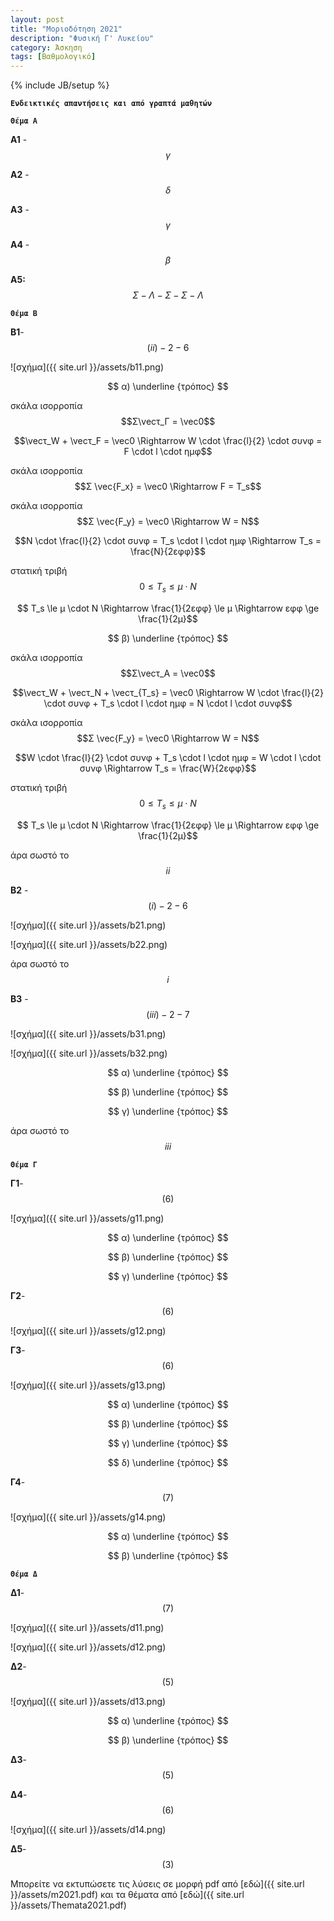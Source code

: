 ```yaml
---
layout: post
title: "Μοριοδότηση 2021"
description: "Φυσική Γ' Λυκείου"
category: Άσκηση
tags: [Βαθμολογικό]
---
```

{% include JB/setup %}


**`Ενδεικτικές απαντήσεις και από γραπτά μαθητών`**


**`Θέμα Α`**

**Α1** - $$γ$$

**Α2** - $$δ$$

**Α3** - $$γ$$

**Α4** - $$β$$

**Α5:**  $$Σ - Λ - Σ - Σ - Λ$$


**`Θέμα Β`**


**B1**-$$(ii)-2-6$$



![σχήμα]({{ site.url }}/assets/b11.png) 

$$ α) \underline {τρόπος} $$

σκάλα ισορροπία $$Σ\vecτ_Γ = \vec0$$

$$\vecτ_W + \vecτ_F = \vec0 \Rightarrow W \cdot \frac{l}{2} \cdot συνφ = F \cdot l \cdot ημφ$$

σκάλα ισορροπία $$Σ \vec{F_x} = \vec0 \Rightarrow F = T_s$$

σκάλα ισορροπία $$Σ \vec{F_y} = \vec0 \Rightarrow W = N$$

$$N \cdot \frac{l}{2} \cdot συνφ = T_s \cdot l \cdot ημφ \Rightarrow T_s = \frac{N}{2εφφ}$$

στατική τριβή $$0 \le T_s \le μ \cdot N$$

$$ T_s \le μ \cdot N \Rightarrow \frac{1}{2εφφ} \le μ \Rightarrow εφφ \ge \frac{1}{2μ}$$


$$ β) \underline {τρόπος} $$

σκάλα ισορροπία $$Σ\vecτ_Α = \vec0$$

$$\vecτ_W + \vecτ_Ν + \vecτ_{Τ_s} = \vec0 \Rightarrow W \cdot \frac{l}{2} \cdot συνφ + T_s \cdot l \cdot ημφ = Ν \cdot l \cdot συνφ$$

σκάλα ισορροπία $$Σ \vec{F_y} = \vec0 \Rightarrow W = N$$

$$W \cdot \frac{l}{2} \cdot συνφ + T_s \cdot l \cdot ημφ = W \cdot l \cdot συνφ \Rightarrow T_s = \frac{W}{2εφφ}$$

στατική τριβή $$0 \le T_s \le μ \cdot N$$

$$ T_s \le μ \cdot N \Rightarrow \frac{1}{2εφφ} \le μ \Rightarrow εφφ \ge \frac{1}{2μ}$$


άρα σωστό το $$ii$$ 


**Β2** - $$(i)-2-6$$


![σχήμα]({{ site.url }}/assets/b21.png) 



![σχήμα]({{ site.url }}/assets/b22.png)


άρα σωστό το $$i$$


**Β3** - $$(iii)-2-7$$


![σχήμα]({{ site.url }}/assets/b31.png) 


![σχήμα]({{ site.url }}/assets/b32.png)


$$ α) \underline {τρόπος} $$


$$ β) \underline {τρόπος} $$


$$ γ) \underline {τρόπος} $$


άρα σωστό το $$iii$$ 





**`Θέμα Γ`**


**Γ1**-$$(6)$$

![σχήμα]({{ site.url }}/assets/g11.png) 

$$ α) \underline {τρόπος} $$


$$ β) \underline {τρόπος} $$


$$ γ) \underline {τρόπος} $$


**Γ2**-$$(6)$$
 

![σχήμα]({{ site.url }}/assets/g12.png) 



**Γ3**-$$(6)$$

![σχήμα]({{ site.url }}/assets/g13.png)

$$ α) \underline {τρόπος} $$


$$ β) \underline {τρόπος} $$


$$ γ) \underline {τρόπος} $$


$$ δ) \underline {τρόπος} $$


**Γ4**-$$(7)$$

![σχήμα]({{ site.url }}/assets/g14.png)


$$ α) \underline {τρόπος} $$



$$ β) \underline {τρόπος} $$



**`Θέμα Δ`**



**Δ1**-$$(7)$$


![σχήμα]({{ site.url }}/assets/d11.png) 


![σχήμα]({{ site.url }}/assets/d12.png) 


**Δ2**-$$(5)$$

![σχήμα]({{ site.url }}/assets/d13.png) 


$$ α) \underline {τρόπος} $$



$$ β) \underline {τρόπος} $$



**Δ3**-$$(5)$$


**Δ4**-$$(6)$$


![σχήμα]({{ site.url }}/assets/d14.png) 


**Δ5**-$$(3)$$


Μπορείτε να εκτυπώσετε τις λύσεις σε μορφή pdf από [εδώ]({{ site.url }}/assets/m2021.pdf) 
και τα θέματα από [εδώ]({{ site.url }}/assets/Themata2021.pdf)